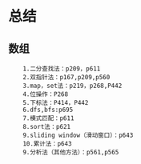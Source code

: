 # 总结
## 数组
        1.二分查找法：p209，p611
        2.双指针法：p167,p209,p560
        3.map，set法：p219，p268,P442
        4.位操作：P268
        5.下标法：P414，P442
        6.dfs,bfs:p695
        7.模式匹配：p611
        8.sort法：p621
        9.sliding window（滑动窗口）：p643
        10.累计法：p643
        9.分析法（其他方法）：p561,p565